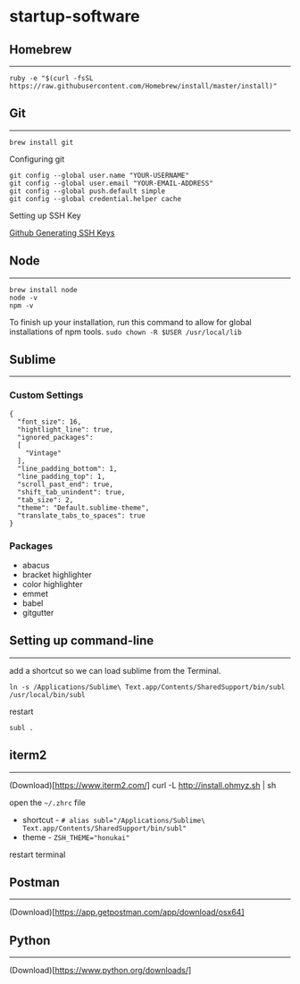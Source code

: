 # startup-software

## Homebrew
---
`ruby -e "$(curl -fsSL https://raw.githubusercontent.com/Homebrew/install/master/install)"`


## Git
---
`brew install git`


Configuring git
```
git config --global user.name "YOUR-USERNAME"
git config --global user.email "YOUR-EMAIL-ADDRESS"
git config --global push.default simple
git config --global credential.helper cache
```
Setting up SSH Key


[Github Generating SSH Keys](https://help.github.com/articles/generating-ssh-keys/)


## Node
--- 
```
brew install node
node -v
npm -v
```

To finish up your installation, run this command to allow for global installations of npm tools.
`sudo chown -R $USER /usr/local/lib`


## Sublime
---


### Custom Settings
```
{
  "font_size": 16,
  "hightlight_line": true,
  "ignored_packages":
  [
    "Vintage"
  ],
  "line_padding_bottom": 1,
  "line_padding_top": 1,
  "scroll_past_end": true,
  "shift_tab_unindent": true,
  "tab_size": 2,
  "theme": "Default.sublime-theme",
  "translate_tabs_to_spaces": true
}
```

### Packages
- abacus
- bracket highlighter
- color highlighter
- emmet
- babel
- gitgutter



## Setting up command-line
--- 
add a shortcut so we can load sublime from the Terminal.

`ln -s /Applications/Sublime\ Text.app/Contents/SharedSupport/bin/subl /usr/local/bin/subl`


restart

`subl .`


## iterm2
---
(Download)[https://www.iterm2.com/]
curl -L http://install.ohmyz.sh | sh

open the `~/.zhrc` file

* shortcut - `# alias subl="/Applications/Sublime\ Text.app/Contents/SharedSupport/bin/subl"`
* theme - `ZSH_THEME="honukai"`

restart terminal


## Postman
---
(Download)[https://app.getpostman.com/app/download/osx64]


## Python
---
(Download)[https://www.python.org/downloads/]